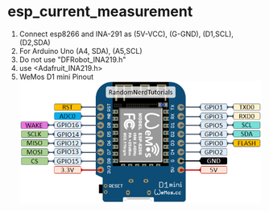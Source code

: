 # esp_current_measurement
1. Connect esp8266 and INA-291 as (5V-VCC), (G-GND), (D1,SCL), (D2,SDA)
2. For Arduino Uno (A4, SDA), (A5,SCL)
3. Do not use "DFRobot_INA219.h"
4. use <Adafruit_INA219.h>
5. WeMos D1 mini Pinout ![](D1-Mini-pinout.jpg)
